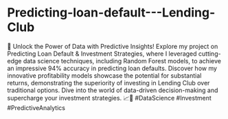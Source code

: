# Predicting-loan-default---Lending-Club
🚀 Unlock the Power of Data with Predictive Insights! Explore my project on Predicting Loan Default & Investment Strategies, where I leveraged cutting-edge data science techniques, including Random Forest models, to achieve an impressive 94% accuracy in predicting loan defaults. Discover how my innovative profitability models showcase the potential for substantial returns, demonstrating the superiority of investing in Lending Club over traditional options. Dive into the world of data-driven decision-making and supercharge your investment strategies. 📈💼 #DataScience #Investment #PredictiveAnalytics
